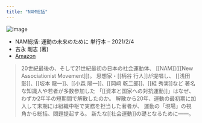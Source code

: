 ```yaml
---
title: "NAM総括"
---
```


![image](https://gyazo.com/1679463298ab53b71c6a678d027c927f/thumb/1000)
- NAM総括: 運動の未来のために 単行本 – 2021/2/4
- 吉永 剛志 (著)
- [Amazon](https://amzn.to/3vUlhEc)

>  20世紀最後の、そして21世紀最初の日本の社会運動体、
>  [[NAM]]([[New Associationist Movement]])。
>  思想家・[[柄谷 行人]]が提唱し、
>  [[浅田 彰]]、[[坂本 龍一]]、[[小森 陽一]]、[[岡﨑 乾二郎]]、[[絓 秀実]]など
>  著名な知識人や若者が多数参加した
>  「[[資本と国家への対抗運動]]」はなぜ、わずか2年半の短期間で解散したのか。
>  解散から20年、運動の最初期に加入して末期には組織中枢で実務を担当した著者が、
>  運動の「現場」の視角から総括、問題提起する。
>  新たな[[社会運動]]の礎となるために――。
